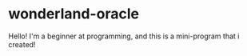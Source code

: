 # wonderland-oracle
Hello! I'm a beginner at programming, and this is a mini-program that i created!
